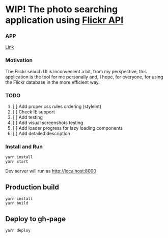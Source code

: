 # WIP! The photo searching application using [Flickr API](https://www.flickr.com/services/api/)

### APP

[Link](https://aelyseev.github.io/flickr-search-ui/)

### Motivation

The Flickr search UI is inconvenient a bit, from my perspective, this application is the tool for me personally and, I hope, for everyone, for
using the Flickr database in the more efficient way. 

### TODO
1. [ ] Add proper css rules ordering (styleint)
1. [ ] Check IE support
1. [ ] Add testing
1. [ ] Add visual screenshots testing
1. [ ] Add loader progress for lazy loading components
1. [ ] Add detailed description

### Install and Run

```
yarn install
yarn start
```

Dev server will run as [http://localhost:8000](http://localhost:8000)

## Production build


```
yarn install
yarn build
```

## Deploy to gh-page


```
yarn deploy
```
